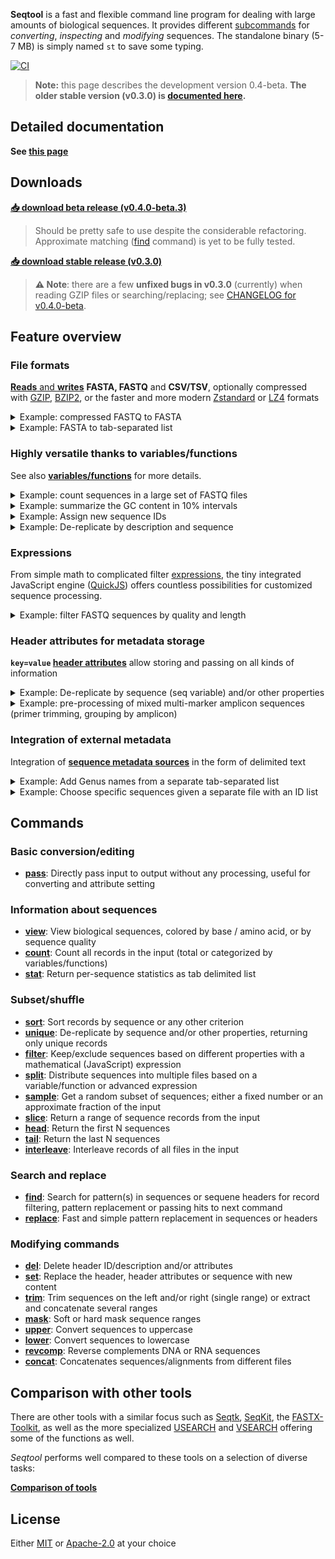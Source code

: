**Seqtool** is a  fast and flexible command line program for dealing with
large amounts of biological sequences.
It provides different [subcommands](#commands) for *converting*, *inspecting*
and *modifying* sequences.
The standalone binary (5-7 MB) is simply named `st` to save some typing.

[![CI](https://github.com/markschl/seqtool/actions/workflows/ci.yaml/badge.svg)](https://github.com/markschl/seqtool/actions/workflows/ci.yaml)

> **Note:** this page describes the development version 0.4-beta.
> **The older stable version (v0.3.0) is [documented here](https://github.com/markschl/seqtool/wiki).**


## Detailed documentation

**See [this page](https://markschl.github.io/seqtool-docs)**


## Downloads

**[📥 download beta release (v0.4.0-beta.3)](https://github.com/markschl/seqtool/releases/tag/v0.4.0-beta.3)**

> Should be pretty safe to use despite the considerable refactoring.
> Approximate matching ([find](https://markschl.github.io/seqtool-docs/find) command) is yet to be fully tested.

**[📥 download stable release (v0.3.0)](https://github.com/markschl/seqtool/releases/latest)**

> **⚠ Note**: there are a few **unfixed bugs in v0.3.0** (currently)
> when reading GZIP files or searching/replacing;
> see [CHANGELOG for v0.4.0-beta](https://github.com/markschl/seqtool/blob/main/CHANGELOG.md#important-bugfixes-).


## Feature overview

### File formats

[**Reads** and **writes**](https://markschl.github.io/seqtool-docs/formats) **FASTA, FASTQ** and **CSV/TSV**, optionally compressed
with [GZIP](https://en.wikipedia.org/wiki/Gzip), [BZIP2](https://en.wikipedia.org/wiki/Bzip2),
or the faster and more modern [Zstandard](http://facebook.github.io/zstd/) or [LZ4](https://lz4.org/)
formats

<details markdown class="highlight">
<summary>
Example: compressed FASTQ to FASTA
</summary>

Combine multiple compressed FASTQ files, converting them to FASTA, using [pass](https://markschl.github.io/seqtool-docs/pass).

```bash
st pass file1.fastq.gz file2.fastq.gz -o output.fasta
```

> **Note**: almost every command can read multiple input files and convert between formats,
> but *pass* does nothing other than reading and writing while other command perform certain actions.

</details>

<details markdown class="highlight">
<summary>
Example: FASTA to tab-separated list
</summary>

Aside from ID and sequence, any [variable/function](https://markschl.github.io/seqtool-docs/variables) such as
the sequence length (`seqlen`) can be written to  delimited text.

```bash
st pass input.fasta --to-tsv id,seq,seqlen
``` 

```
id1	ACG	3
id1	ACGTACGT	7
id1	ACGTA	5
``` 

</details>


### Highly versatile thanks to variables/functions

See also **[variables/functions](https://markschl.github.io/seqtool-docs/variables)** for more details.

<details markdown class="highlight">
<summary>
Example: count sequences in a large set of FASTQ files
</summary>

```bash
st count -k path data/*.fastq.gz
```

```
data/sample1.fastq.gz	30601
data/sample2.fastq.gz	15702
data/sample3.fastq.gz	264965
data/sample4.fastq.gz	1120
data/sample5.fastq.gz	7021
(...)
```

> In [count](https://markschl.github.io/seqtool-docs/count), one or several categorical [variables/functions](https://markschl.github.io/seqtool-docs/variables)
> can be specified with `-k/--key`.

</details>

<details markdown class="highlight">
<summary>
Example: summarize the GC content in 10% intervals
</summary>

The function `bin(variable, interval)` groups continuous numeric values
into intervals

```bash
st count -k 'bin(gc_percent, 10)' sequences.fasta
```

```
(10, 20]	57
(20, 30]	2113
(30, 40]	11076
(40, 50]	7184
(50, 60]	12
```

</details>

<details markdown class="highlight">
<summary>
Example: Assign new sequence IDs
</summary>

```bash
st set -i 'seq_{num}' seqs.fasta > renamed.fasta
```

```
>seq_1
SEQUENCE
>seq_2
SEQUENCE
>seq_3
SEQUENCE
(...)
```

</details>

<details markdown class="highlight">
<summary>
Example: De-replicate by description and sequence
</summary>

`seqs.fasta` with a 'group' annotation in the header:

```
>id1 group1
SEQUENCE1
>id2 group1
SEQUENCE2
>id3 group1
SEQUENCE2
>id4 group2
SEQUENCE1
>id5 group2
SEQUENCE1
```

```bash
st unique 'desc,seq' seqs.fasta > grouped_uniques.fasta
```

```
>id1 group1
SEQUENCE1
>id2 group1
SEQUENCE2
>id4 group2
SEQUENCE1
```

</details>

### Expressions

From simple math to complicated filter [expressions](https://markschl.github.io/seqtool-docs/expressions), the tiny integrated JavaScript engine
([QuickJS](https://bellard.org/quickjs)) offers countless possibilities for customized
sequence processing.

<details markdown class="highlight">
<summary>
Example: filter FASTQ sequences by quality and length
</summary>

This [filter](https://markschl.github.io/seqtool-docs/filter) command removes sequencing reads with more than one expected
sequencing error (like [USEARCH](https://www.drive5.com/usearch/manual/exp_errs.html) can do)
or sequence length of <100 bp.

```bash
st filter 'exp_err < 1 && seqlen >= 100' reads.fastq > filtered.fastq
```

</details>


### Header attributes for metadata storage

**`key=value` [header attributes](https://markschl.github.io/seqtool-docs/attributes)** allow storing and passing on
all kinds of information

<details markdown class="highlight">
<summary>
Example: De-replicate by sequence (seq variable) and/or other properties  
</summary>

The [unique](https://markschl.github.io/seqtool-docs/unique) command returns all unique sequences and annotates
the number of records with the same sequence in the header:

```bash
st unique seq -a abund={n_duplicates} input.fasta > uniques.fasta
```

```
>id1 abund=3
TCTTTAATAACCTGATTAG
>id3 abund=1
GGAGGATCCGAGCG
(...)
```

It is also possible to de-replicate by multiple keys, e.g. by sequence,
but grouped by a `sample` attribute in the header:

```bash
st unique 'seq,attr(sample)' input.fasta > uniques.fasta
```

```
>id1 sample=1
SEQUENCE1
>id3 sample=2
SEQUENCE2
>id10 sample=1
SEQUENCE3
>id11 sample=3
SEQUENCE4
(...)
```

</details>

<details markdown class="highlight">
<summary>
Example: pre-processing of mixed multi-marker amplicon sequences (primer trimming, grouping by amplicon)
</summary>

These steps could be part of an amplicon pipeline that de-multiplexes
multi-marker amplicons.
[find](https://markschl.github.io/seqtool-docs/find) searches for a set of primers, which are removed by [trim](https://markschl.github.io/seqtool-docs/trim),
and finally [split](https://markschl.github.io/seqtool-docs/split) distributes the sequences into different files named
by the forward primer.

**primers.fasta**

```
>prA
PRIMER
>prB
PRIMER
```

**Command for searching/trimming**

```bash
st find file:primers.fasta -a primer='{pattern_name}' -a end='{match_end}' sequences.fasta |
  st trim -e '{attr(end)}..' | 
  st split -o '{attr(primer)}'
```

<table markdown>
<tr><th>prA.fasta </th><th>prB.fasta</th><th>undefined.fasta</th></tr>
<tr markdown>
<td markdown>

```
>id1 primer=prA end=22
SEQUENCE
>id4 primer=prA end=21
SEQUENCE
(...)
```

</td>
<td markdown>

```
>id2 primer=prB end=20
SEQUENCE
>id3 primer=prB end=22
SEQUENCE
(...)
```

</td>
<td markdown>

```
>id5 primer=undefined end=undefined
UNTRIMMEDSEQUENCE
(...)
```

*Note:* no primer, sequence **not** trimmed since `end=undefined` (see [ranges](https://markschl.github.io/seqtool-docs/ranges)).

</td>
</tr>
</table>

</details>


### Integration of external metadata

Integration of [**sequence metadata sources**](https://markschl.github.io/seqtool-docs/meta) in the form of delimited text

<details markdown class="highlight">
<summary>
Example: Add Genus names from a separate tab-separated list
</summary>

<table markdown>
<tr><th>input.fasta</th><th>genus.tsv</th></tr>
<tr markdown>
<td markdown>

```
>id1
SEQUENCE
>id2
SEQUENCE
(...)
```

</td>
<td markdown>

```
id  genus
seq1  Actinomyces
seq2  Amycolatopsis
(...)
```

</td>
</tr>
</table>

Using `-m/--meta` to include `genus.tsv` as metadata source:

```bash
st set -m genus.tsv --desc '{meta(genus)}' input.fasta > with_genus.fasta
```

<table markdown>
<tr><th>with_genus.fasta</th></tr>
<tr markdown>
<td markdown>

```
>seq1 Actinomyces
SEQUENCE
>seq2 Amycolatopsis
SEQUENCE
(...)
```

</td>
</tr>
</table>
</details>

<details markdown class="highlight">
<summary>
Example: Choose specific sequences given a separate file with an ID list
</summary>

<table markdown>
<tr><th>input.fasta</th><th>id_list.txt</th></tr>
<tr markdown>
<td markdown>

```
>id1
SEQUENCE
>id2
SEQUENCE
>id3
SEQUENCE
>id4
SEQUENCE
```

</td>
<td>

```
id1
id4
```

</td>
</tr>
</table>


```bash
st filter -m id_list.txt 'has_meta()' input.fasta > subset.fasta
```

<table markdown>
<tr><th>subset.fasta</th></tr>
<tr markdown>
<td markdown>

```
>id1
SEQUENCE
>id4
SEQUENCE
```

</td>
</tr>
</table>
</details>

## Commands
### Basic conversion/editing
* **[pass](https://markschl.github.io/seqtool-docs/pass)**: Directly pass input to output without any processing, useful for converting and
attribute setting

### Information about sequences
* **[view](https://markschl.github.io/seqtool-docs/view)**: View biological sequences, colored by base / amino acid, or by sequence quality
* **[count](https://markschl.github.io/seqtool-docs/count)**: Count all records in the input (total or categorized by variables/functions)
* **[stat](https://markschl.github.io/seqtool-docs/stat)**: Return per-sequence statistics as tab delimited list

### Subset/shuffle
* **[sort](https://markschl.github.io/seqtool-docs/sort)**: Sort records by sequence or any other criterion
* **[unique](https://markschl.github.io/seqtool-docs/unique)**: De-replicate by sequence and/or other properties, returning only unique records
* **[filter](https://markschl.github.io/seqtool-docs/filter)**: Keep/exclude sequences based on different properties with a mathematical
(JavaScript) expression
* **[split](https://markschl.github.io/seqtool-docs/split)**: Distribute sequences into multiple files based on a variable/function or
advanced expression
* **[sample](https://markschl.github.io/seqtool-docs/sample)**: Get a random subset of sequences; either a fixed number or an approximate
fraction of the input
* **[slice](https://markschl.github.io/seqtool-docs/slice)**: Return a range of sequence records from the input
* **[head](https://markschl.github.io/seqtool-docs/head)**: Return the first N sequences
* **[tail](https://markschl.github.io/seqtool-docs/tail)**: Return the last N sequences
* **[interleave](https://markschl.github.io/seqtool-docs/interleave)**: Interleave records of all files in the input

### Search and replace
* **[find](https://markschl.github.io/seqtool-docs/find)**: Search for pattern(s) in sequences or sequene headers for record filtering,
pattern replacement or passing hits to next command
* **[replace](https://markschl.github.io/seqtool-docs/replace)**: Fast and simple pattern replacement in sequences or headers

### Modifying commands
* **[del](https://markschl.github.io/seqtool-docs/del)**: Delete header ID/description and/or attributes
* **[set](https://markschl.github.io/seqtool-docs/set)**: Replace the header, header attributes or sequence with new content
* **[trim](https://markschl.github.io/seqtool-docs/trim)**: Trim sequences on the left and/or right (single range) or extract and
concatenate several ranges
* **[mask](https://markschl.github.io/seqtool-docs/mask)**: Soft or hard mask sequence ranges
* **[upper](https://markschl.github.io/seqtool-docs/upper)**: Convert sequences to uppercase
* **[lower](https://markschl.github.io/seqtool-docs/lower)**: Convert sequences to lowercase
* **[revcomp](https://markschl.github.io/seqtool-docs/revcomp)**: Reverse complements DNA or RNA sequences
* **[concat](https://markschl.github.io/seqtool-docs/concat)**: Concatenates sequences/alignments from different files

## Comparison with other tools

There are other tools with a similar focus such as [Seqtk](https://github.com/lh3/seqtk),
[SeqKit](https://github.com/shenwei356/seqkit), the [FASTX-Toolkit](https://github.com/agordon/fastx_toolkit),
as well as the more specialized [USEARCH](https://www.drive5.com/usearch) and
[VSEARCH](https://github.com/torognes/vsearch) offering some of the functions
as well.

*Seqtool* performs well compared to these tools on a selection of diverse tasks:

**[Comparison of tools](https://markschl.github.io/seqtool-docs/comparison)**


## License

Either [MIT](https://opensource.org/license/mit) or [Apache-2.0](https://www.apache.org/licenses/LICENSE-2.0) at your choice
